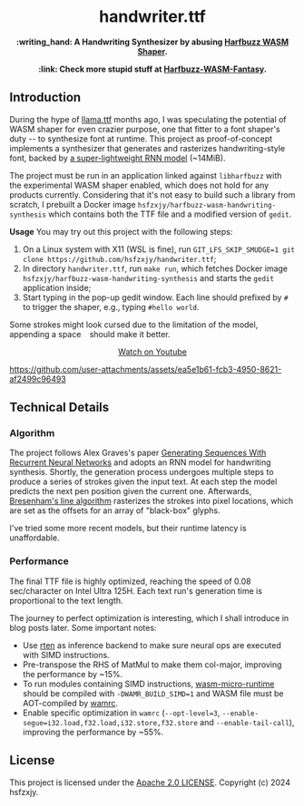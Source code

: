 <h1 align=center>handwriter.ttf</h1>
<p align=center><b> :writing_hand: A Handwriting Synthesizer by abusing <a href="https://github.com/harfbuzz/harfbuzz/blob/main/docs/wasm-shaper.md">Harfbuzz WASM Shaper</a>.</b></p>
<p align=center><b> :link: Check more stupid stuff at <a href="https://github.com/hsfzxjy/Harfbuzz-WASM-Fantasy">Harfbuzz-WASM-Fantasy</a>.</b></p>

## Introduction

During the hype of [llama.ttf](https://github.com/fuglede/llama.ttf) months ago, I was speculating the potential of WASM shaper for even crazier purpose, one that fitter to a font shaper's duty -- to synthesize font at runtime. This project as proof-of-concept implements a synthesizer that generates and rasterizes handwriting-style font, backed by [a super-lightweight RNN model](https://github.com/X-rayLaser/pytorch-handwriting-synthesis-toolkit/blob/main/my-app/synthesis_network_52.onnx) (~14MiB).

The project must be run in an application linked against `libharfbuzz` with the experimental WASM shaper enabled, which does not hold for any products currently. Considering that it's not easy to build such a library from scratch, I prebuilt a Docker image `hsfzxjy/harfbuzz-wasm-handwriting-synthesis` which contains both the TTF file and a modified version of `gedit`. 

**Usage** You may try out this project with the following steps:
1. On a Linux system with X11 (WSL is fine), run `GIT_LFS_SKIP_SMUDGE=1 git clone https://github.com/hsfzxjy/handwriter.ttf`;
2. In directory `handwriter.ttf`, run `make run`, which fetches Docker image `hsfzxjy/harfbuzz-wasm-handwriting-synthesis` and starts the `gedit` application inside;
3. Start typing in the pop-up gedit window. Each line should prefixed by `#` to trigger the shaper, e.g., typing `#hello world`.

Some strokes might look cursed due to the limitation of the model, appending a space ` ` should make it better.

<p align=center><a href="https://youtu.be/IjObhagKnY8">Watch on Youtube</a></p>

https://github.com/user-attachments/assets/ea5e1b61-fcb3-4950-8621-af2499c96493

## Technical Details

### Algorithm

The project follows Alex Graves's paper [Generating Sequences With Recurrent Neural Networks](https://arxiv.org/abs/1308.0850) and adopts an RNN model for handwriting synthesis. Shortly, the generation process undergoes multiple steps to produce a series of strokes given the input text. At each step the model predicts the next pen position given the current one. Afterwards, [Bresenham's line algorithm](https://en.wikipedia.org/wiki/Bresenham%27s_line_algorithm) rasterizes the strokes into pixel locations, which are set as the offsets for an array of "black-box" glyphs.

I've tried some more recent models, but their runtime latency is unaffordable.

### Performance

The final TTF file is highly optimized, reaching the speed of 0.08 sec/character on Intel Ultra 125H. Each text run's generation time is proportional to the text length.

The journey to perfect optimization is interesting, which I shall introduce in blog posts later. Some important notes:

- Use [rten](https://github.com/robertknight/rten) as inference backend to make sure neural ops are executed with SIMD instructions.
- Pre-transpose the RHS of MatMul to make them col-major, improving the performance by ~15%.
- To run modules containing SIMD instructions, [wasm-micro-runtime](https://github.com/bytecodealliance/wasm-micro-runtime) should be compiled with `-DWAMR_BUILD_SIMD=1` and WASM file must be AOT-compiled by [wamrc](https://github.com/bytecodealliance/wasm-micro-runtime/tree/main/wamr-compiler).
- Enable specific optimization in `wamrc` (`--opt-level=3`, `--enable-segue=i32.load,f32.load,i32.store,f32.store` and `--enable-tail-call`), improving the performance by ~55%.

## License

This project is licensed under the [Apache 2.0 LICENSE](./LICENSE). Copyright (c) 2024 hsfzxjy.
